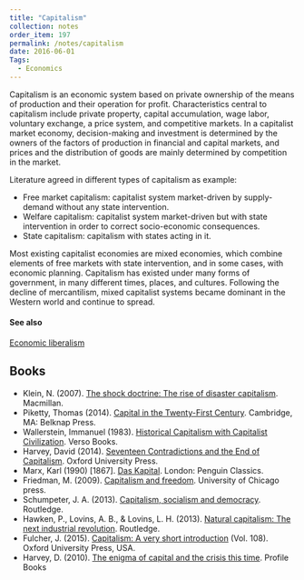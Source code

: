 ```yaml
---
title: "Capitalism"
collection: notes
order_item: 197
permalink: /notes/capitalism
date: 2016-06-01
Tags:
  - Economics
---
```


Capitalism is an economic system based on private ownership of the means of production and their operation for profit. Characteristics central to capitalism include private property, capital accumulation, wage labor, voluntary exchange, a price system, and competitive markets. In a capitalist market economy, decision-making and investment is determined by the owners of the factors of production in financial and capital markets, and prices and the distribution of goods are mainly determined by competition in the market.

Literature agreed in different types of capitalism as example:
* Free market capitalism: capitalist system market-driven by supply-demand without any state intervention.
* Welfare capitalism: capitalist system market-driven but with state intervention in order to correct socio-economic consequences.
* State capitalism: capitalism with states acting in it.

Most existing capitalist economies are mixed economies, which combine elements of free markets with state intervention, and in some cases, with economic planning.
Capitalism has existed under many forms of government, in many different times, places, and cultures. Following the decline of mercantilism, mixed capitalist systems became dominant in the Western world and continue to spread.


#### See also
[Economic liberalism](/notes/economic_liberalism)






## Books
* Klein, N. (2007). [The shock doctrine: The rise of disaster capitalism](https://www.goodreads.com/book/show/1237300.The_Shock_Doctrine). Macmillan.
* Piketty, Thomas (2014). [Capital in the Twenty-First Century](https://www.goodreads.com/book/show/18736925-capital-in-the-twenty-first-century). Cambridge, MA: Belknap Press.
* Wallerstein, Immanuel (1983). [Historical Capitalism with Capitalist Civilization](https://www.goodreads.com/book/show/712748.Historical_Capitalism_with_Capitalist_Civilization). Verso Books.
* Harvey, David (2014). [Seventeen Contradictions and the End of Capitalism](https://www.goodreads.com/book/show/18579571-seventeen-contradictions-and-the-end-of-capitalism). Oxford University Press.
* Marx, Karl (1990) [1867]. [Das Kapital](https://www.goodreads.com/book/show/238953.Das_Kapital). London: Penguin Classics.
* Friedman, M. (2009). [Capitalism and freedom](https://www.goodreads.com/book/show/51877.Capitalism_and_Freedom). University of Chicago press.
* Schumpeter, J. A. (2013). [Capitalism, socialism and democracy](https://www.goodreads.com/book/show/134798.Capitalism_Socialism_and_Democracy). Routledge.
* Hawken, P., Lovins, A. B., & Lovins, L. H. (2013). [Natural capitalism: The next industrial revolution](https://www.goodreads.com/book/show/683.Natural_Capitalism). Routledge.
* Fulcher, J. (2015). [Capitalism: A very short introduction](https://www.goodreads.com/book/show/74649.Capitalism) (Vol. 108). Oxford University Press, USA.
* Harvey, D. (2010). [The enigma of capital and the crisis this time](https://www.goodreads.com/book/show/7502073-the-enigma-of-capital-and-the-crises-of-capitalism). Profile Books


